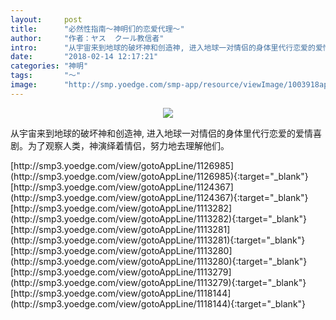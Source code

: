 ```yaml
---
layout:     post
title:      "必然性指南～神明们的恋爱代理～"
author:     "作者：ヤス  クール教信者"
intro:      "从宇宙来到地球的破坏神和创造神, 进入地球一对情侣的身体里代行恋爱的爱情喜剧。为了观察人类，神演绎着情侣，努力地去理解他们。"
date:       "2018-02-14 12:17:21"
categories: "神明"
tags:       "～"
image:      "http://smp.yoedge.com/smp-app/resource/viewImage/1003918appline.png"
---
```

<div style="text-align: center">
<p><img src="http://smp.yoedge.com/smp-app/resource/viewImage/1003918appline.png"/></p>
</div>
<p class="post-meta">
<span>从宇宙来到地球的破坏神和创造神, 进入地球一对情侣的身体里代行恋爱的爱情喜剧。为了观察人类，神演绎着情侣，努力地去理解他们。</span>
</p>
[http://smp3.yoedge.com/view/gotoAppLine/1126985](http://smp3.yoedge.com/view/gotoAppLine/1126985){:target="_blank"}
[http://smp3.yoedge.com/view/gotoAppLine/1124367](http://smp3.yoedge.com/view/gotoAppLine/1124367){:target="_blank"}
[http://smp3.yoedge.com/view/gotoAppLine/1113282](http://smp3.yoedge.com/view/gotoAppLine/1113282){:target="_blank"}
[http://smp3.yoedge.com/view/gotoAppLine/1113281](http://smp3.yoedge.com/view/gotoAppLine/1113281){:target="_blank"}
[http://smp3.yoedge.com/view/gotoAppLine/1113280](http://smp3.yoedge.com/view/gotoAppLine/1113280){:target="_blank"}
[http://smp3.yoedge.com/view/gotoAppLine/1113279](http://smp3.yoedge.com/view/gotoAppLine/1113279){:target="_blank"}
[http://smp3.yoedge.com/view/gotoAppLine/1118144](http://smp3.yoedge.com/view/gotoAppLine/1118144){:target="_blank"}


